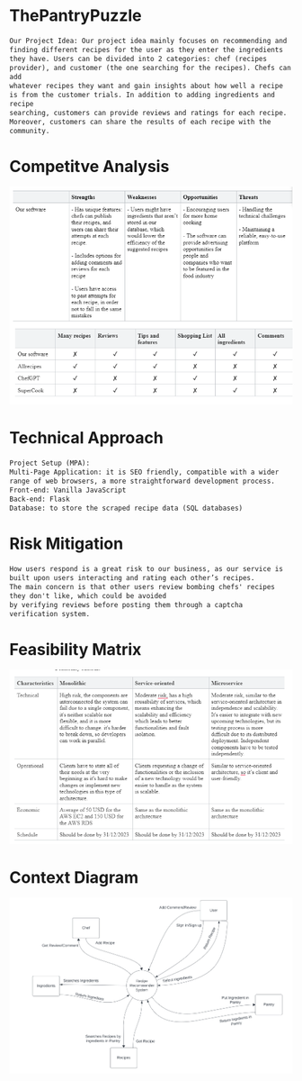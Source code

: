 # ThePantryPuzzle
    Our Project Idea: Our project idea mainly focuses on recommending and finding different recipes for the user as they enter the ingredients
    they have. Users can be divided into 2 categories: chef (recipes provider), and customer (the one searching for the recipes). Chefs can add
    whatever recipes they want and gain insights about how well a recipe is from the customer trials. In addition to adding ingredients and recipe
    searching, customers can provide reviews and ratings for each recipe. Moreover, customers can share the results of each recipe with the
    community.
# Competitve Analysis
![Alt text](<Competitive Analysis.png>)

# Technical Approach
    Project Setup (MPA):
    Multi-Page Application: it is SEO friendly, compatible with a wider range of web browsers, a more straightforward development process.
    Front-end: Vanilla JavaScript
    Back-end: Flask
    Database: to store the scraped recipe data (SQL databases)

# Risk Mitigation 
    How users respond is a great risk to our business, as our service is built upon users interacting and rating each other’s recipes. 
    The main concern is that other users review bombing chefs' recipes they don't like, which could be avoided 
    by verifying reviews before posting them through a captcha verification system.

# Feasibility Matrix
![Alt text](<Feasibility Matrix.png>)

# Context Diagram
![Context Diagram](<Context Diagram.png>)
